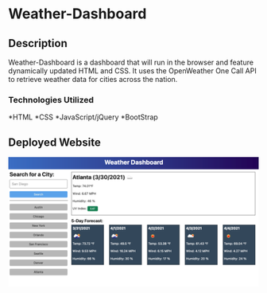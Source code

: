# Weather-Dashboard

## Description 
Weather-Dashboard is a dashboard that will run in the browser and feature dynamically updated HTML and CSS.
It uses the OpenWeather One Call API to retrieve weather data for cities across the nation.

### Technologies Utilized
*HTML
*CSS
*JavaScript/jQuery
*BootStrap

## Deployed Website

![Todd's weather dashboard](assets/images/weatherpic.png)
